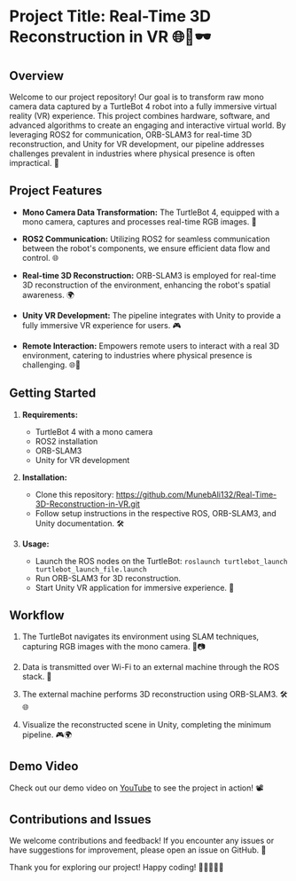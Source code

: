 # Project Title: Real-Time 3D Reconstruction in VR 🌐🤖🕶️

## Overview

Welcome to our project repository! Our goal is to transform raw mono camera data captured by a TurtleBot 4 robot into a fully immersive virtual reality (VR) experience. This project combines hardware, software, and advanced algorithms to create an engaging and interactive virtual world. By leveraging ROS2 for communication, ORB-SLAM3 for real-time 3D reconstruction, and Unity for VR development, our pipeline addresses challenges prevalent in industries where physical presence is often impractical. 🚀

## Project Features

- **Mono Camera Data Transformation:** The TurtleBot 4, equipped with a mono camera, captures and processes real-time RGB images. 📸

- **ROS2 Communication:** Utilizing ROS2 for seamless communication between the robot's components, we ensure efficient data flow and control. 🌐

- **Real-time 3D Reconstruction:** ORB-SLAM3 is employed for real-time 3D reconstruction of the environment, enhancing the robot's spatial awareness. 🌍

- **Unity VR Development:** The pipeline integrates with Unity to provide a fully immersive VR experience for users. 🎮

- **Remote Interaction:** Empowers remote users to interact with a real 3D environment, catering to industries where physical presence is challenging. 🌐💼

## Getting Started

1. **Requirements:**
   - TurtleBot 4 with a mono camera
   - ROS2 installation
   - ORB-SLAM3
   - Unity for VR development

2. **Installation:**
   - Clone this repository: https://github.com/MunebAli132/Real-Time-3D-Reconstruction-in-VR.git
   - Follow setup instructions in the respective ROS, ORB-SLAM3, and Unity documentation. 🛠️

3. **Usage:**
   - Launch the ROS nodes on the TurtleBot: `roslaunch turtlebot_launch turtlebot_launch_file.launch`
   - Run ORB-SLAM3 for 3D reconstruction.
   - Start Unity VR application for immersive experience. 🚀

## Workflow

1. The TurtleBot navigates its environment using SLAM techniques, capturing RGB images with the mono camera. 🚗📷

2. Data is transmitted over Wi-Fi to an external machine through the ROS stack. 📡

3. The external machine performs 3D reconstruction using ORB-SLAM3. 🛠️🌐

4. Visualize the reconstructed scene in Unity, completing the minimum pipeline. 🎮🌍

## Demo Video

Check out our demo video on [YouTube](https://www.youtube.com/embed/-YZ9yIsT3aU) to see the project in action! 📽️

## Contributions and Issues

We welcome contributions and feedback! If you encounter any issues or have suggestions for improvement, please open an issue on GitHub. 🤝

Thank you for exploring our project! Happy coding! 🚀👩‍💻👨‍💻
